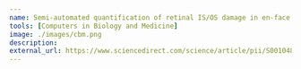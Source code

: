 ```yaml
---
name: Semi-automated quantification of retinal IS/OS damage in en-face OCT image
tools: [Computers in Biology and Medicine]
image: ./images/cbm.png
description: 
external_url: https://www.sciencedirect.com/science/article/pii/S0010482515003832
---
```

